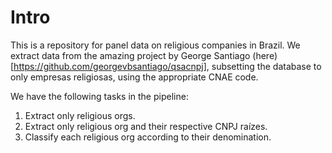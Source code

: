 # Intro

This is a repository for panel data on religious companies in Brazil. We extract data from the amazing project by George Santiago (here)[https://github.com/georgevbsantiago/qsacnpj], subsetting the database to only empresas religiosas, using the appropriate CNAE code.

We have the following tasks in the pipeline:

1. Extract only religious orgs.
2. Extract only religious org and their respective CNPJ raízes.
3. Classify each religious org according to their denomination.
